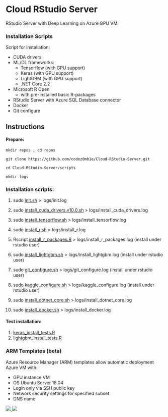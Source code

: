 
# Cloud RStudio Server
RStudio Server with Deep Learning on Azure GPU VM.


### Installation Scripts

 Script for installation:
- CUDA drivers
- ML/DL frameworks:
  - Tensorflow (with GPU support)
  - Keras (with GPU support)
  - LightGBM (with GPU support)
  - .NET Core 2.2
- Microsoft R Open 
  - with pre-installed basic R-packages
- RStudio Server with Azure SQL Database connector
- Docker
- Git configure


## Instructions

#### Prepare:

`mkdir repos ; cd repos`

`git clone https://github.com/codez0mb1e/Cloud-RStudio-Server.git`

`cd Cloud-RStudio-Server/scripts`

`mkdir logs`

### Installation scripts:

1. sudo [init.sh](/scripts/init.sh) > logs/init.log

1. sudo [install_cuda_drivers.v10.0.sh](/scripts/install_cuda_drivers.v10.0.sh) > logs/install_cuda_drivers.log

1. sudo [install_tensorflow.sh](/scripts/install_tensorflow.sh) > logs/install_tensorflow.log

1. sudo [install_r.sh](/scripts/install_r.sh) > logs/install_r.log

1. Rscript [install_r_packages.R](/scripts/install_r_packages.R) > logs/install_r_packages.log (install under rstudio user)

1. sudo [install_lightgbm.sh](/scripts/install_lightgbm.sh) > logs/install_lightgbm.log (install under rstudio user)

1. sudo [git_configure.sh](/scripts/git_configure.sh) > logs/git_configure.log (install under rstudio user)

1. sudo [kaggle_configure.sh](/scripts/kaggle_configure.sh) > logs/kaggle_configure.log (install under rstudio user)

1. sudo [install_dotnet_core.sh](/scripts/install_dotnet_core.sh) > logs/install_dotnet_core.log

1. sudo [install_docker.sh](/scripts/install_docker.sh) > logs/install_docker.log

#### Test installation:
1. [keras_install_tests.R](/tests/keras_install_tests.R)
1. [lightgbm_install_tests.R](/tests/lightgbm_install_tests.R)


### ARM Templates (beta)
Azure Resource Manager (ARM) templates allow automatic deployment Azure VM with:
- GPU instance VM
- OS Ubuntu Server 18.04
- Login only via SSH public key
- Network security settings for specified subset
- DNS name

<a href="https://portal.azure.com/#create/Microsoft.Template/uri/https%3A%2F%2Fraw.githubusercontent.com%2Fcodez0mb1e%2FMinotaur%2Fmaster%2Fsource%2FARMs%2Frstudio-server--ubuntu%2Fazuredeploy.json" target="_blank">
    <img src="http://azuredeploy.net/deploybutton.png" />
</a>
<a href="http://armviz.io/#/?load=https%3A%2F%2Fraw.githubusercontent.com%2Fcodez0mb1e%2FMinotaur%2Fmaster%2Fsource%2FARMs%2Frstudio-server--ubuntu%2Fazuredeploy.json" target="_blank">
    <img src="http://armviz.io/visualizebutton.png"/>
</a>